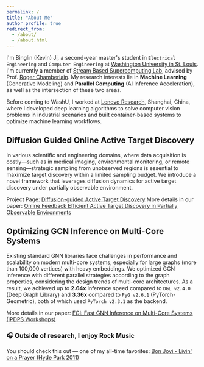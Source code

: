 ```yaml
---
permalink: /
title: "About Me"
author_profile: true
redirect_from: 
  - /about/
  - /about.html
---
```


I'm Binglin (Kevin) Ji, a second-year master's student in `Electrical Engineering` and `Computer Engineering` at [Washington University in St. Louis](https://washu.edu). I'm currently a member of [Stream Based Supercomputing Lab](https://sbs.wustl.edu), advised by Prof. [Roger Chamberlain](https://www.ccrc.wustl.edu/~roger/). My research interests lie in **Machine Learning** (Generative Modeling) and **Parallel Computing** (AI Inference Acceleration), as well as the intersection of these two areas. 

Before coming to WashU, I worked at [Lenovo Research](https://research.lenovo.com/webapp/view_English/home.html), Shanghai, China, where I developed deep learning algorithms to solve computer vision problems in industrial scenarios and built container-based systems to optimize machine learning workflows.


## Diffusion Guided Online Active Target Discovery

In various scientific and engineering domains, where data acquisition is costly—such as in medical imaging, environmental monitoring, or remote sensing—strategic sampling from unobserved regions is essential to maximize target discovery within a limited sampling budget. We introduce a novel framework that leverages diffusion dynamics for active target discovery under partially observable environment.

Project Page: [Diffusion-guided Active Target Discovery](https://github.com/KevinG396/DiffATD/tree/main)
More details in our paper: [Online Feedback Efficient Active Target Discovery in Partially Observable Environments](https://www.arxiv.org/abs/2505.06535)


## Optimizing GCN Inference on Multi-Core Systems

Existing standard GNN libraries face challenges in performance and scalability on modern multi-core systems, especially for large graphs (more than 100,000 vertices) with heavy embeddings. We optimized GCN inference with different parallel strategies according to the graph properties, considering the design trends of multi-core architectures. As a result, we achieved up to **2.64x** inference speed compared to `DGL v2.4.0` (Deep Graph Library) and **3.36x** compared to `PyG v2.6.1` (PyTorch-Geometric), both of which used `PyTorch v2.3.1` as the backend.  

More details in our paper: [FGI: Fast GNN Inference on Multi-Core Systems (IPDPS Workshops)](https://sbs.wustl.edu/pubs/jzc25.pdf)






### 🎧 Outside of research, I enjoy Rock Music
You should check this out — one of my all-time favorites: [Bon Jovi - Livin' on a Prayer (Hyde Park 2011)](https://www.youtube.com/watch?v=keZ0vigZz3Y)

<!-- ## Past Project
### Computer Vision Based Sports Motion Analysis System
Computer vision is increasingly being adopted in sports motion analysis. However, widely used systems like Dartfish rely on classic computer vision algorithms, requiring extensive manual calibration for quantitative metrics and often resulting in significant errors. We have developed an intelligent analysis system with deep learning based 2D and 3D human pose estimation algorithms. Users simply need to upload raw videos, the system will compute sequence data of multiple key quantitative indicators and conduct a comprehensive analysis.

Invention Patent Granted: CN202110916792.7
-->


